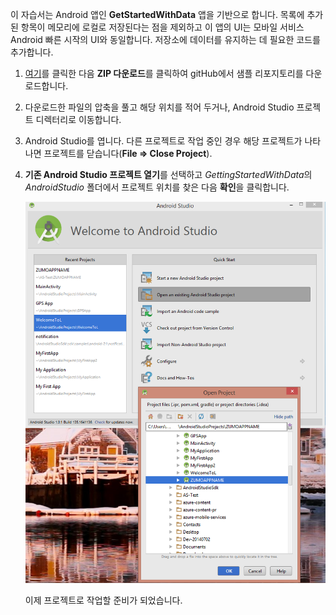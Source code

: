 이 자습서는 Android 앱인 **GetStartedWithData** 앱을 기반으로 합니다. 목록에 추가된 항목이 메모리에 로컬로 저장된다는 점을 제외하고 이 앱의 UI는 모바일 서비스 Android 빠른 시작의 UI와 동일합니다. 저장소에 데이터를 유지하는 데 필요한 코드를 추가합니다.


1. <a href="https://github.com/Azure/mobile-services-samples" target="blank">여기</a>를 클릭한 다음 **ZIP 다운로드**를 클릭하여 gitHub에서 샘플 리포지토리를 다운로드합니다.

2. 다운로드한 파일의 압축을 풀고 해당 위치를 적어 두거나, Android Studio 프로젝트 디렉터리로 이동합니다.

3. Android Studio를 엽니다. 다른 프로젝트로 작업 중인 경우 해당 프로젝트가 나타나면 프로젝트를 닫습니다(**File => Close Project**).

4. **기존 Android Studio 프로젝트 열기**를 선택하고 *GettingStartedWithData*의 *AndroidStudio* 폴더에서 프로젝트 위치를 찾은 다음 **확인**을 클릭합니다.


 	![](./media/mobile-services-android-get-started/android-studio-import-project.png)

	이제 프로젝트로 작업할 준비가 되었습니다.
 

<!---HONumber=July15_HO2-->